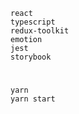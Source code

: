     react
    typescript
    redux-toolkit
    emotion
    jest
    storybook

#

    yarn
    yarn start
